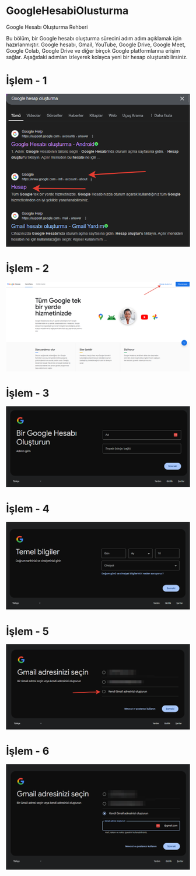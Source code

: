 # GoogleHesabiOlusturma

Google Hesabı Oluşturma Rehberi

Bu bölüm, bir Google hesabı oluşturma sürecini adım adım açıklamak için hazırlanmıştır. Google hesabı, Gmail, YouTube, Google Drive, Google Meet, Google Colab, Google Drive ve diğer birçok Google platformlarına erişim sağlar. Aşağıdaki adımları izleyerek kolayca yeni bir hesap oluşturabilirsiniz.

# İşlem - 1

![alternatif metin](https://github.com/acetinkaya/GoogleHesabiOlusturma/blob/main/Google-0.png)

# İşlem - 2

![alternatif metin](https://github.com/acetinkaya/GoogleHesabiOlusturma/blob/main/Google-1.png)

# İşlem - 3

![alternatif metin](https://github.com/acetinkaya/GoogleHesabiOlusturma/blob/main/Google-2.png)

# İşlem - 4

![alternatif metin](https://github.com/acetinkaya/GoogleHesabiOlusturma/blob/main/Google-3.png)

# İşlem - 5

![alternatif metin](https://github.com/acetinkaya/GoogleHesabiOlusturma/blob/main/Google-4.png)

# İşlem - 6

![alternatif metin](https://github.com/acetinkaya/GoogleHesabiOlusturma/blob/main/Google-5.png)



